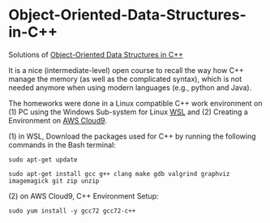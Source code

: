 # Object-Oriented-Data-Structures-in-C++
Solutions of [Object-Oriented Data Structures in C++](https://www.coursera.org/learn/cs-fundamentals-1/home/welcome)


It is a nice (intermediate-level) open course to recall the way how C++ manage the memory (as well as the complicated syntax), which is not needed anymore when using modern languages (e.g., python and Java).

The homeworks were done in a Linux compatible C++ work environment on (1) PC using the Windows Sub-system for Linux [WSL](https://docs.microsoft.com/en-us/windows/wsl/install-win10) and (2) Creating a Environment on [AWS Cloud9](https://aws.amazon.com/cloud9/).

(1) in WSL, Download the packages used for C++ by running the following commands in the Bash terminal:
```shell
sudo apt-get update

sudo apt-get install gcc g++ clang make gdb valgrind graphviz imagemagick git zip unzip
```


(2) on AWS Cloud9, C++ Environment Setup:
```shell
sudo yum install -y gcc72 gcc72-c++
```
